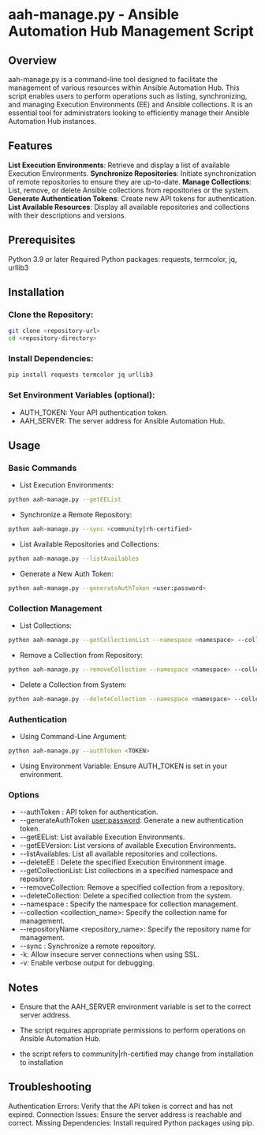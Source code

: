 # aah-manage.py - Ansible Automation Hub Management Script
## Overview

aah-manage.py is a command-line tool designed to facilitate the management of various resources within Ansible Automation Hub. This script enables users to perform operations such as listing, synchronizing, and managing Execution Environments (EE) and Ansible collections. It is an essential tool for administrators looking to efficiently manage their Ansible Automation Hub instances.

## Features
**List Execution Environments**: Retrieve and display a list of available Execution Environments.
**Synchronize Repositories**: Initiate synchronization of remote repositories to ensure they are up-to-date.
**Manage Collections**: List, remove, or delete Ansible collections from repositories or the system.
**Generate Authentication Tokens**: Create new API tokens for authentication.
**List Available Resources**: Display all available repositories and collections with their descriptions and versions.

## Prerequisites
Python 3.9 or later
Required Python packages: requests, termcolor, jq, urllib3

## Installation

### Clone the Repository:
```sh
git clone <repository-url>
cd <repository-directory>
```

### Install Dependencies:
```sh
pip install requests termcolor jq urllib3
```

### Set Environment Variables (optional):

* AUTH_TOKEN: Your API authentication token.
* AAH_SERVER: The server address for Ansible Automation Hub.

## Usage
### Basic Commands

* List Execution Environments:
```sh
python aah-manage.py --getEEList
```

* Synchronize a Remote Repository:
```sh
python aah-manage.py --sync <community|rh-certified>
```

* List Available Repositories and Collections:
```sh
python aah-manage.py --listAvailables
```

* Generate a New Auth Token:
```sh
python aah-manage.py --generateAuthToken <user:password>
```

### Collection Management

* List Collections:
```sh
python aah-manage.py --getCollectionList --namespace <namespace> --collection <collection_name> --repositoryName <repository_name>
```

* Remove a Collection from Repository:
```sh
python aah-manage.py --removeCollection --namespace <namespace> --collection <collection_name> --repositoryName <repository_name>
```

* Delete a Collection from System:
```sh
python aah-manage.py --deleteCollection --namespace <namespace> --collection <collection_name> --repositoryName <repository_name>
```

### Authentication

* Using Command-Line Argument:
```sh
python aah-manage.py --authToken <TOKEN>
```

* Using Environment Variable: Ensure AUTH_TOKEN is set in your environment.

### Options
* --authToken <TOKEN>: API token for authentication.
* --generateAuthToken <user:password>: Generate a new authentication token.
* --getEEList: List available Execution Environments.
* --getEEVersion: List versions of available Execution Environments.
* --listAvailables: List all available repositories and collections.
* --deleteEE <EEname> <SHA>: Delete the specified Execution Environment image.
* --getCollectionList: List collections in a specified namespace and repository.
* --removeCollection: Remove a specified collection from a repository.
* --deleteCollection: Delete a specified collection from the system.
* --namespace <namespace>: Specify the namespace for collection management.
* --collection <collection_name>: Specify the collection name for management.
* --repositoryName <repository_name>: Specify the repository name for management.
* --sync <REPOREMOTENAME>: Synchronize a remote repository.
* -k: Allow insecure server connections when using SSL.
* -v: Enable verbose output for debugging.

## Notes
* Ensure that the AAH_SERVER environment variable is set to the correct server address.
* The script requires appropriate permissions to perform operations on Ansible Automation Hub.

* the script refers to community|rh-certified may change from installation to installation

## Troubleshooting
Authentication Errors: Verify that the API token is correct and has not expired.
Connection Issues: Ensure the server address is reachable and correct.
Missing Dependencies: Install required Python packages using pip.
